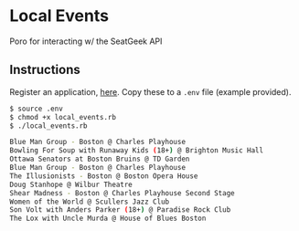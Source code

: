 # Local Events

Poro for interacting w/ the SeatGeek API

## Instructions

Register an application, [here](https://seatgeek.com/account/develop). Copy these to a `.env` file (example provided).

```bash
$ source .env
$ chmod +x local_events.rb
$ ./local_events.rb

Blue Man Group - Boston @ Charles Playhouse
Bowling For Soup with Runaway Kids (18+) @ Brighton Music Hall
Ottawa Senators at Boston Bruins @ TD Garden
Blue Man Group - Boston @ Charles Playhouse
The Illusionists - Boston @ Boston Opera House
Doug Stanhope @ Wilbur Theatre
Shear Madness - Boston @ Charles Playhouse Second Stage
Women of the World @ Scullers Jazz Club
Son Volt with Anders Parker (18+) @ Paradise Rock Club
The Lox with Uncle Murda @ House of Blues Boston
```
